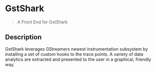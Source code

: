 # GstShark 

> A Front End for GstShark

## Description

GstShark leverages GStreamers newest instrumentation subsystem by
installing a set of custom hooks to the trace points. A variety of
data analytics are extracted and presented to the user in a graphical,
friendly way.


